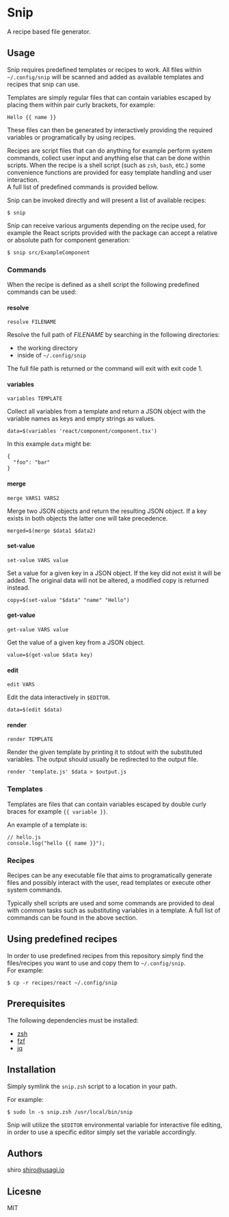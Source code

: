 # Snip

A recipe based file generator.


## Usage

Snip requires predefined templates or recipes to work. All files within
`~/.config/snip` will be scanned and added as available templates and recipes
that snip can use.

Templates are simply regular files that can contain variables escaped by
placing them within pair curly brackets, for example:
```
Hello {{ name }}
```
These files can then be generated by interactively providing the required
variables or programatically by using recipes.

Recipes are script files that can do anything for example perform system
commands, collect user input and anything else that can be done within scripts.
When the recipe is a shell script (such as `zsh`, `bash`, etc.) some
convenience functions are provided for easy template handling and user interaction.  
A full list of predefined commands is provided bellow.


Snip can be invoked directly and will present a list of available recipes:
```
$ snip
```

Snip can receive various arguments depending on the recipe used, for example the React scripts provided with the package
can accept a relative or absolute path for component generation:
```
$ snip src/ExampleComponent
```

### Commands

When the recipe is defined as a shell script the following predefined commands
can be used:

#### resolve

`resolve FILENAME`

Resolve the full path of *FILENAME* by searching in the following directories:

- the working directory
- inside of `~/.config/snip`

The full file path is returned or the command will exit with exit code 1.

#### variables

`variables TEMPLATE`

Collect all variables from a template and return a JSON object with the
variable names as keys and empty strings as values.

```
data=$(variables 'react/component/component.tsx')
```

In this example `data` might be:
```
{
  "foo": "bar"
}
```

#### merge

`merge VARS1 VARS2`

Merge two JSON objects and return the resulting JSON object. If a key exists in
both objects the latter one will take precedence.


```
merged=$(merge $data1 $data2)
```

#### set-value

`set-value VARS value`

Set a value for a given key in a JSON object. If the key did not exist it will
be added. The original data will not be altered, a modified copy is returned instead.

```
copy=$(set-value "$data" "name" "Hello")
```

#### get-value

`get-value VARS value`

Get the value of a given key from a JSON object.

```
value=$(get-value $data key)
```

#### edit

`edit VARS`

Edit the data interactively in `$EDITOR`.

```
data=$(edit $data)
```

#### render

`render TEMPLATE`

Render the given template by printing it to stdout with the substituted
variables. The output should usually be redirected to the output file.

```
render 'template.js' $data > $output.js
```


### Templates

Templates are files that can contain variables escaped by double curly braces
for example `{{ variable }}`.

An example of a template is:
```
// hello.js
console.log("hello {{ name }}");
```

### Recipes

Recipes can be any executable file that aims to programatically generate files
and possibly interact with the user, read templates or execute other system
commands.

Typically shell scripts are used and some commands are provided to deal with
common tasks such as substituting variables in a template. A full list of
commands can be found in the above section.


## Using predefined recipes

In order to use predefined recipes from this repository simply find the
files/recipes you want to use and copy them to `~/.config/snip`.  
For example:
```
$ cp -r recipes/react ~/.config/snip
```


## Prerequisites

The following dependencies must be installed:

- [zsh](https://www.zsh.org/)
- [fzf](https://github.com/junegunn/fzf)
- [jq](https://github.com/stedolan/jq)

## Installation

Simply symlink the `snip.zsh` script to a location in your path.

For example:
```
$ sudo ln -s snip.zsh /usr/local/bin/snip
```

Snip will utilize the `$EDITOR` environmental variable for interactive file editing, in order to use a specific editor
simply set the variable accordingly.

## Authors

shiro <shiro@usagi.io>

## Licesne

MIT
